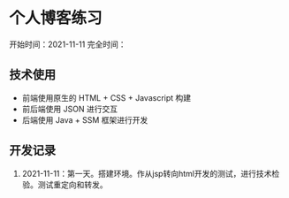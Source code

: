 # 个人博客练习
开始时间：2021-11-11
完全时间：

## 技术使用
- 前端使用原生的 HTML + CSS + Javascript 构建
- 前后端使用 JSON 进行交互
- 后端使用 Java + SSM 框架进行开发

## 开发记录
1. 2021-11-11：第一天。搭建环境。作从jsp转向html开发的测试，进行技术检验。测试重定向和转发。